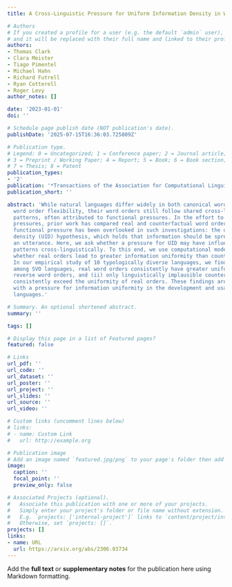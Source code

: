 ```yaml
---
title: A Cross-Linguistic Pressure for Uniform Information Density in Word Order

# Authors
# If you created a profile for a user (e.g. the default `admin` user), write the username (folder name) here
# and it will be replaced with their full name and linked to their profile.
authors:
- Thomas Clark
- Clara Meister
- Tiago Pimentel
- Michael Hahn
- Richard Futrell
- Ryan Cotterell
- Roger Levy
author_notes: []

date: '2023-01-01'
doi: ''

# Schedule page publish date (NOT publication's date).
publishDate: '2025-07-15T16:36:03.725809Z'

# Publication type.
# Legend: 0 = Uncategorized; 1 = Conference paper; 2 = Journal article;
# 3 = Preprint / Working Paper; 4 = Report; 5 = Book; 6 = Book section;
# 7 = Thesis; 8 = Patent
publication_types:
- '2'
publication: '*Transactions of the Association for Computational Linguistics*'
publication_short: ''

abstract: 'While natural languages differ widely in both canonical word order and
  word order flexibility, their word orders still follow shared cross-linguistic statistical
  patterns, often attributed to functional pressures. In the effort to identify these
  pressures, prior work has compared real and counterfactual word orders. Yet one
  functional pressure has been overlooked in such investigations: the uniform information
  density (UID) hypothesis, which holds that information should be spread evenly throughout
  an utterance. Here, we ask whether a pressure for UID may have influenced word order
  patterns cross-linguistically. To this end, we use computational models to test
  whether real orders lead to greater information uniformity than counterfactual orders.
  In our empirical study of 10 typologically diverse languages, we find that: (i)
  among SVO languages, real word orders consistently have greater uniformity than
  reverse word orders, and (ii) only linguistically implausible counterfactual orders
  consistently exceed the uniformity of real orders. These findings are compatible
  with a pressure for information uniformity in the development and usage of natural
  languages.'

# Summary. An optional shortened abstract.
summary: ''

tags: []

# Display this page in a list of Featured pages?
featured: false

# Links
url_pdf: ''
url_code: ''
url_dataset: ''
url_poster: ''
url_project: ''
url_slides: ''
url_source: ''
url_video: ''

# Custom links (uncomment lines below)
# links:
# - name: Custom Link
#   url: http://example.org

# Publication image
# Add an image named `featured.jpg/png` to your page's folder then add a caption below.
image:
  caption: ''
  focal_point: ''
  preview_only: false

# Associated Projects (optional).
#   Associate this publication with one or more of your projects.
#   Simply enter your project's folder or file name without extension.
#   E.g. `projects: ['internal-project']` links to `content/project/internal-project/index.md`.
#   Otherwise, set `projects: []`.
projects: []
links:
- name: URL
  url: https://arxiv.org/abs/2306.03734
---
```


Add the **full text** or **supplementary notes** for the publication here using Markdown formatting.
